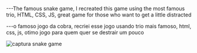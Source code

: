 
---The famous snake game, I recreated this game using the most famous trio, HTML, CSS, JS, great game for those who want to get a little distracted </br>

---o famoso jogo da cobra, recriei esse jogo usando trio mais famoso, html, css, js, otimo jogo para quem quer se destrair um pouco

![captura snake game](https://github.com/TiagoPdaS/snake-game/assets/77899501/ab08bd5a-adb3-4d47-a3d7-023224d48259)
